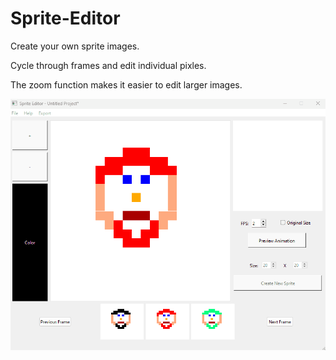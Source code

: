 # Sprite-Editor

<p>Create your own sprite images.</p>
<p>Cycle through frames and edit individual pixles.</p>
<p>The zoom function makes it easier to edit larger images.</p>

![Alt text](SpriteEditorAnimation.gif)

